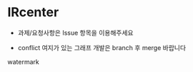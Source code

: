 # IRcenter

* 과제/요청사항은 Issue 항목을 이용해주세요 

* conflict 여지가 있는 그래프 개발은 branch 후 merge 바랍니다 

watermark
